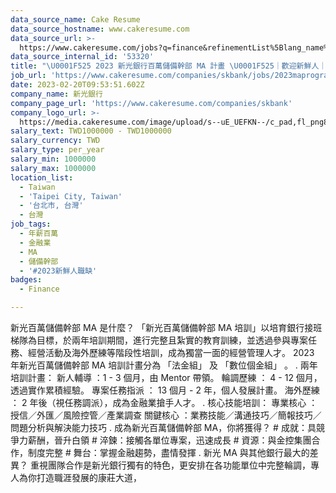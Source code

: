 ```yaml
---
data_source_name: Cake Resume
data_source_hostname: www.cakeresume.com
data_source_url: >-
  https://www.cakeresume.com/jobs?q=finance&refinementList%5Blang_name%5D%5B0%5D=English&refinementList%5Bsalary_type%5D=per_year&range%5Bsalary_range%5D%5Bmin%5D=1000000&page=3
data_source_internal_id: '53320'
title: "\U0001F525 2023 新光銀行百萬儲備幹部 MA 計畫 \U0001F525｜歡迎新鮮人｜04/14 投遞截止❗"
job_url: 'https://www.cakeresume.com/companies/skbank/jobs/2023maprogram'
date: 2023-02-20T09:53:51.602Z
company_name: 新光銀行
company_page_url: 'https://www.cakeresume.com/companies/skbank'
company_logo_url: >-
  https://media.cakeresume.com/image/upload/s--uE_UEFKN--/c_pad,fl_png8,h_200,w_200/v1673925047/lvhdwwb4cdghm8velmor.png
salary_text: TWD1000000 - TWD1000000
salary_currency: TWD
salary_type: per_year
salary_min: 1000000
salary_max: 1000000
location_list:
  - Taiwan
  - 'Taipei City, Taiwan'
  - '台北市, 台灣'
  - 台灣
job_tags:
  - 年薪百萬
  - 金融業
  - MA
  - 儲備幹部
  - '#2023新鮮人職缺'
badges:
  - Finance

---
```


新光百萬儲備幹部 MA 是什麼？ 「新光百萬儲備幹部 MA 培訓」以培育銀行接班梯隊為目標，於兩年培訓期間，進行完整且紮實的教育訓練，並透過參與專案任務、經營活動及海外歷練等階段性培訓，成為獨當一面的經營管理人才。 2023 年新光百萬儲備幹部 MA 培訓計畫分為 「法金組」 及 「數位個金組」 。 . 兩年培訓計畫： 新人輔導 ：1 - 3 個月，由 Mentor 帶領。 輪調歷練 ： 4 - 12 個月，透過實作累積經驗。 專案任務指派 ： 13 個月 - 2 年，個人發展計畫。 海外歷練 ： 2 年後（視任務調派），成為金融業搶手人才。 . 核心技能培訓： 專業核心 ：授信／外匯／風險控管／產業調查 關鍵核心 ：業務技能／溝通技巧／簡報技巧／問題分析與解決能力技巧 . 成為新光百萬儲備幹部 MA，你將獲得？ # 成就：具競爭力薪酬，晉升白領 # 淬鍊：接觸各單位專案，迅速成長 # 資源：與金控集團合作，制度完整 # 舞台：掌握金融趨勢，盡情發揮 . 新光 MA 與其他銀行最大的差異？ 重視團隊合作是新光銀行獨有的特色，更安排在各功能單位中完整輪調，專人為你打造職涯發展的康莊大道，